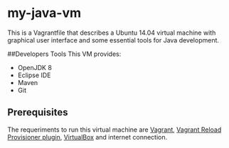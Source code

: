 # my-java-vm
This is a Vagrantfile that describes a Ubuntu 14.04 virtual machine with graphical user interface and some essential tools for Java development.

##Developers Tools
This VM provides:
- OpenJDK 8
- Eclipse IDE
- Maven
- Git

## Prerequisites
The requeriments to run this virtual machine are [Vagrant](https://www.vagrantup.com/), [Vagrant Reload Provisioner plugin](https://github.com/aidanns/vagrant-reload), [VirtualBox](https://www.virtualbox.org/) and internet connection.